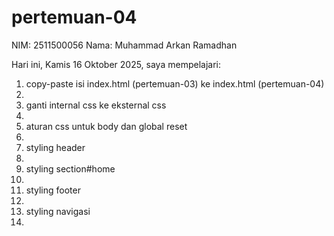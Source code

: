 # pertemuan-04

NIM: 2511500056
Nama: Muhammad Arkan Ramadhan

Hari ini, Kamis 16 Oktober 2025, saya mempelajari:
<ol>
<li>copy-paste isi index.html (pertemuan-03) ke index.html (pertemuan-04)<li>
<li>ganti internal css ke eksternal css<li>
<li>aturan css untuk body dan global reset<li>
<li>styling header<li>
<li>styling section#home<li>
<li>styling footer<li>
<li>styling navigasi<li>
<ol>